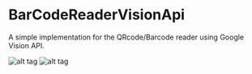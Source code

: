 # BarCodeReaderVisionApi

A simple implementation for the QRcode/Barcode reader using Google Vision API.

![alt tag](https://preview.ibb.co/iDWctb/1.png "Img 1")
![alt tag](https://preview.ibb.co/fczQeG/2.png "Img 2")
